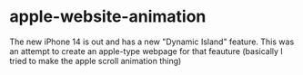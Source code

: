 # apple-website-animation

The new iPhone 14 is out and has a new "Dynamic Island" feature.
This was an attempt to create an apple-type webpage for that feauture (basically I tried to make the apple scroll animation thing)
